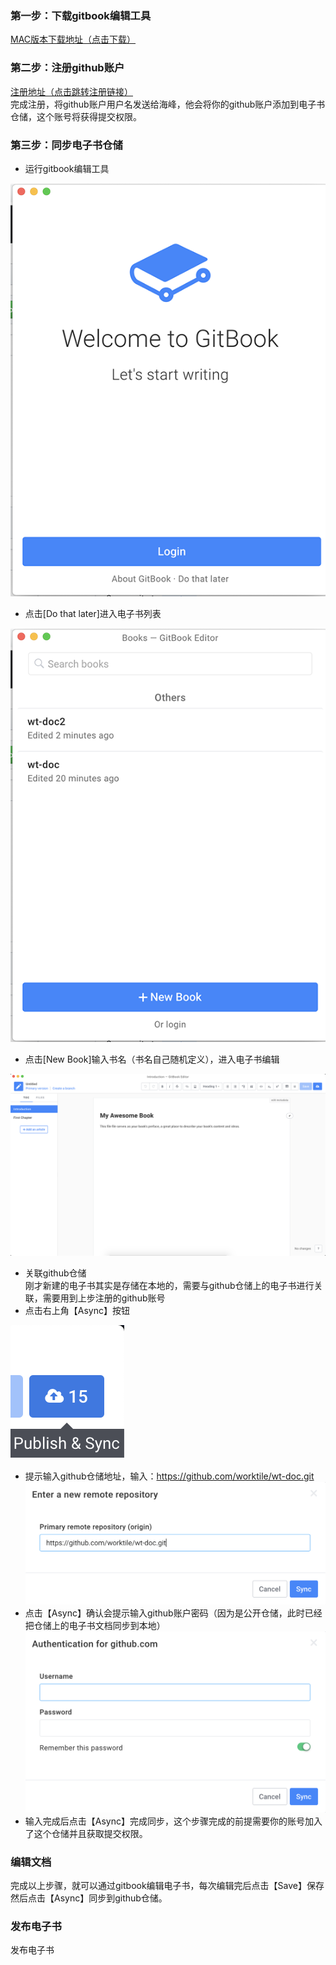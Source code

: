 ### 第一步：下载gitbook编辑工具

[MAC版本下载地址（点击下载）](https://legacy.gitbook.com/editor)

### 第二步：注册github账户

[注册地址（点击跳转注册链接）](https://github.com/)  
完成注册，将github账户用户名发送给海峰，他会将你的github账户添加到电子书仓储，这个账号将获得提交权限。

### 第三步：同步电子书仓储

* 运行gitbook编辑工具

![](/assets/1_copy.png)

* 点击\[Do that later\]进入电子书列表

![](/assets/2_copy.png)

* 点击\[New Book\]输入书名（书名自己随机定义），进入电子书编辑

![](/assets/4_copy.png)

* 关联github仓储  
  刚才新建的电子书其实是存储在本地的，需要与github仓储上的电子书进行关联，需要用到上步注册的github账号
* 点击右上角【Async】按钮

![](/assets/async.png)

* 提示输入github仓储地址，输入：https://github.com/worktile/wt-doc.git
![](/assets/github_repository.png)
* 点击【Async】确认会提示输入github账户密码（因为是公开仓储，此时已经把仓储上的电子书文档同步到本地）
![](/assets/github_account.png)
* 输入完成后点击【Async】完成同步，这个步骤完成的前提需要你的账号加入了这个仓储并且获取提交权限。
### 编辑文档
完成以上步骤，就可以通过gitbook编辑电子书，每次编辑完后点击【Save】保存然后点击【Async】同步到github仓储。
### 发布电子书

发布电子书
